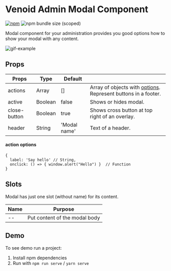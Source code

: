 # Venoid Admin Modal Component

[![npm](https://img.shields.io/npm/v/@venoid/admin-modal?color=green)](https://www.npmjs.com/package/@venoid/admin-modal)
![npm bundle size (scoped)](https://img.shields.io/bundlephobia/min/@venoid/admin-modal)

Modal component for your administration provides you good options how to show your modal with any content.

![gif-example](https://raw.githubusercontent.com/venoid/admin-modal/master/images/example2.gif)

## Props
| Props         | Type    | Default   |                                      |
|---------------|---------|-----------|--------------------------------------|
| actions       | Array   | []        | Array of objects with [options](#action-options). Represent buttons in a footer.    |
| active        | Boolean | false     | Shows or hides modal.                |
| close-button  | Boolean | true      | Shows cross button at top right of an overlay. |
| header        | String  | 'Modal name' | Text of a header. |

#### action options
```
{
  label: 'Say hello' // String,
  onclick: () => { window.alert("Hello") }  // Function
}
```

## Slots

Modal has just one slot (without name) for its content.

| Name          | Purpose                       |
|---------------|-------------------------------|
|       --      | Put content of the modal body |

## Demo
To see demo run a project:

1. Install npm dependencies
2. Run with `npm run serve` / `yarn serve`
